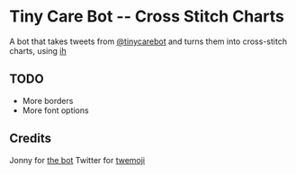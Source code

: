 # Tiny Care Bot -- Cross Stitch Charts

A bot that takes tweets from [@tinycarebot](https://twitter.com/tinycarebot) and turns them into cross-stitch charts, using [ih](https://pypi.org/project/ih)

## TODO

 * More borders
 * More font options

## Credits

Jonny for [the bot](https://twitter.com/tinycarebot)
Twitter for [twemoji](https://github.com/twitter/twemoji)
